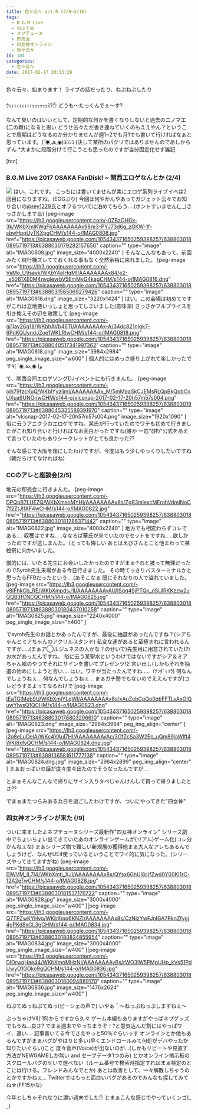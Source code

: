 ```yaml
---
title: 色々云々 act.0 (2/0~2/10)
tags:
  - B.G.M Live
  - ねぷてぬ
  - ネプテューヌ
  - 即売会
  - 四女神オンライン
  - 色々云々
id: 104
categories:
  - 色々云々
date: 2017-02-17 20:13:29
---
```


色々云々、始まります！
ライブの話だったり、ねぷねぷしたり
<!--more-->

### 

ｳｨｨｨｨｨｨｨｨｨｯｯｯｯｯｯｽ?✋
どうも～たっくんでぇ～す?

なんて臭いのはいいとして、定期的な何かを書くなりしないと過去のニノマエ(二の舞)になると思い
どうせ云々ただ書き連ねていくのもええやん？ということで周期はどうなるのか分かりませんが週1~2でも月1でも書いて行ければなぁと思っています。(´◉◞д◟◉)ﾖﾛｼｺ
(決して某所のパクリではありませんのであしからずん
*大まかに段階分けて行こうとも思ったのですが当分固定化せず雑記

[toc]

### B.G.M Live 2017 OSAKA FanDisk! ~ 関西エロゲなんとか (2/4)

[![](https://blog.kazuki.xyz/wp-content/uploads/bgm-350x300.png)](http://www.pcmlive.info/2017-osaka/)
はい、これです。
こっちには書いてませんが実にエロゲ系列ライブイベは2回目になりますね。(EGGぶり)
今回は何やかんやあってガジェット云々でお知り合いの[@rey1229](https://twitter.com/rey1229)氏とオフるついでに泊めてもらう....(ホントすいません(_ _)さっさかします♨)
[peg-image src="https://lh3.googleusercontent.com/-0ZBzOHGk-3k/WKbXmlKWgFI/AAAAAAAAx98/e3-PYJ73d6g_zGKW-1f-sbwHppUyTKXpgCHM/s144-o/IMAG0808.jpg" href="https://picasaweb.google.com/105434371650259398257/6388030180895719713#6388030179282157650" caption="" type="image" alt="IMAG0808.jpg" image_size="4000x2240" ]
そんなこんなもあって、前回みたく飛行機ズレてておくれる事もなく全然余裕に来れました。
[peg-image src="https://lh3.googleusercontent.com/-VsMo_U9sayk/WKbY4aIHqMI/AAAAAAAAx84/e2-_x5061XE0M4nvgIevrbV5EmMyG4kagCHM/s144-o/IMAG0816.dng" href="https://picasaweb.google.com/105434371650259398257/6388030180895719713#6388031585069279426" caption="" type="image" alt="IMAG0816.dng" image_size="3220x1424" ]
はい。この会場は初めてですがこれは立地悪いっしょと思ってしまいました(意味深)
さっさかフルプライスを引き換えその辺を散策して
[peg-image src="https://lh3.googleusercontent.com/-qj1Iay26g18/WKbhAVb46TI/AAAAAAAAx-A/34dc821nIgk7-6PdKQUyndJZoe1WKLRIwCHM/s144-o/IMAG0818.png" href="https://picasaweb.google.com/105434371650259398257/6388030180895719713#6388040517341997362" caption="" type="image" alt="IMAG0818.png" image_size="3984x2984" peg_single_image_size="w600" ]
個人的にはめっさ盛り上がれて楽しかったです٩( ´◉◞ω◟◉ )و

で、関西合同エロゲソングDJイベントにも行きまんた。
[peg-image src="https://lh3.googleusercontent.com/-oih79fzcKuQ/WKblYyzljmI/AAAAAAAAx_M/5mMpaSkCJEMsRLQpBkQqbOxUXua9UNOnwCHM/s144-o/vlcsnap-2017-02-17-20h57m57s004.png" href="https://picasaweb.google.com/105434371650259398257/6388030180895719713#6388045335589391970" caption="" type="image" alt="vlcsnap-2017-02-17-20h57m57s004.png" image_size="1920x1090" ]
俗に云うアニクラのエロゲですね。某氏が行っていたのでワテも初めて行きましたがこれ知り合いと行ければなお面白かったですね(誰か
一応"(非)"公式をあえて言っていたのもありシークレットがとても良かった??

そんな感じで大阪を後にしたわけですが、今度はもう少しゆっくりしたいですね（朝だらけてなければね)

### CCのアレと座談会(2/5)

地元の即売会に行きまんた。
[peg-image src="https://lh3.googleusercontent.com/-DPQpB7LUEZQ/WKbXmsoMYHI/AAAAAAAAx8s/Zg83mlexcMErahVdmINoC7f2ZtJIfAF4wCHM/s144-o/IMAG0822.jpg" href="https://picasaweb.google.com/105434371650259398257/6388030180895719713#6388030181286371442" caption="" type="image" alt="IMAG0822.jpg" image_size="4000x2240" ]
地方でも相変わらずコレである....
収穫はですね.....ななろば華氏が来ていたのでセットをですね.....欲しかったのですが逃しまんた。（とっても悔しい
あとはえびさんとこと他まわって某絵祭に向かいました。

僕的には、いたる先生にお会いしたかったのですがまぁ↑のと被って無理だったのでSyroh先生来場がある今日行きました。
その時てっきりバスターミナルかと思ったらFFBだったという....(あそこなぁ
既にそれなりの人で溢れていました。
[peg-image src="https://lh3.googleusercontent.com/-v8IFhkCb_RE/WKbXmpdsJ1I/AAAAAAAAyAU/ISqg4SjPTQk_dSUlRKKzzw2uQQB3fCNCQCHM/s144-o/IMAG0825.jpg" href="https://picasaweb.google.com/105434371650259398257/6388030180895719713#6388030180437010258" caption="" type="image" alt="IMAG0825.jpg" image_size="2240x4000" peg_single_image_size="h400" ]

でsyroh先生のお話とかあったんですが、最後に抽選があったんですね？(シアちゃんとミアちゃんのアクリルスタンド)
私変な運があると至極まれに言われるんですが.....(まぁア◯ルジュネスの人かな？のせいで)先生用に用意されていた(?)お水があったんですね。
俗に云う某聖水というわけではないですがシア＆ミアちゃん絵のやつでそれにサインを書いてプレゼンツ!と言い出し(しかもそれを抽選の始めにしようと言い....
はい。ワテが当たったんですね.....（ﾅﾝﾀﾞｯｿﾗ)
何なんでしょうねぇ...
何なんでしょうねぇ...
まぁガチ勢でもないのでええんですが(コレどうするよってなるわけで
[peg-image src="https://lh3.googleusercontent.com/-tEaTGlMeb9U/WKbXmjYLqWI/AAAAAAAAx8s/xAuZebCpQo0qtjFFTLvAxOIQuwYlwsQ1QCHM/s144-o/IMAG0823.dng" href="https://picasaweb.google.com/105434371650259398257/6388030180895719713#6388030178803296610" caption="" type="image" alt="IMAG0823.dng" image_size="2984x3984" peg_img_align="center" ] [peg-image src="https://lh3.googleusercontent.com/-i2o8eLuOelA/WKc4YAul7HI/AAAAAAAAyAc/3GfZcSa3W2Ep_uQm89iaWlft4WKi8xfyQCHM/s144-o/IMAG0824.dng.jpg" href="https://picasaweb.google.com/105434371650259398257/6388030180895719713#6388136581611777138" caption="" type="image" alt="IMAG0824.dng.jpg" image_size="2984x2899" peg_img_align="center" ]
まぁおっぱいの話が度々度々出たのでそうなったんですが....

とまぁそんなこんなで帰りにサイン入りタペじゃんけんして買って帰りましたとさ??

でまぁまたつらみある兵日を過ごしたわけですが、ついにやってきた"四女神"

### 四女神オンラインが来た (/9)

ついに来ましたよネプテューヌシリーズ最新作"四女神オンライン"
シリーズ劇中でちょいちょい出てきていたあのオンラインゲームが(リアル)ゲーム化(コレ分かんねぇな)
まぁシリーズ物で難しい新規層の獲得他まぁ大人なアレもあるんでしょうけど、なんせUE4使っているということでワイ的に気になった。(シリーズやってきてますがね)
[peg-image src="https://lh3.googleusercontent.com/-EIWVM_lL7I4/WKbXmtj_XJI/AAAAAAAAx8s/QYsx6GhUl8cjfZwd0Y00Kl1rC-12A2eTwCHM/s144-o/IMAG0828.jpg" href="https://picasaweb.google.com/105434371650259398257/6388030180895719713#6388030181537176722" caption="" type="image" alt="IMAG0828.jpg" image_size="3000x4000" peg_single_image_size="w400" ][peg-image src="https://lh3.googleusercontent.com/-Q7TPZwKYHvo/WKbXmq6KNZI/AAAAAAAAx8s/CzNlzYwFJnIGA7RknZfygj4gPKd8xCL3gCHM/s144-o/IMAG0834.jpg" href="https://picasaweb.google.com/105434371650259398257/6388030180895719713#6388030180824855954" caption="" type="image" alt="IMAG0834.jpg" image_size="3000x4000" peg_single_image_size="w400" ][peg-image src="https://lh3.googleusercontent.com/-DlOrwqHae44/WKbXmoMHzNI/AAAAAAAAyBs/rWO3IW5PMpUHp_kVs51PdUwyO1GOko9gQCHM/s144-o/IMAG0836.jpg" href="https://picasaweb.google.com/105434371650259398257/6388030180895719713#6388030180094889170" caption="" type="image" alt="IMAG0836.jpg" image_size="1476x2624" peg_single_image_size="w400" ]

ねぷてぬっねぷてぬっ(ピーシェの声で)
いやぁ＾～ねっぷねっぷしますねぇ～

ぶっちゃけVⅡ('15)からですから久々
ゲーム本編もありますがやっぱネプグッズでもうね...良さ?
でまぁ週末でやっちまうぞ！?と意気込んだ割にはやっぱワイ、遅い....
記事書いてる今でさえやっと50％ぐらいっす
オンラインとか他もあるんですがまぁバグがやはりと多い(早くエンドロールみて何処がデバやったか知りたいぐらい)こと
度々音声(Voice)が出ないのが...(しかもリピートや見直す方法がNEWGAMEしか無い and セーブデータ1つのみ)
とかオンライン掲示板のスクロールバグのせいで選べない（ルーム番号で検索時指定すればまぁ特定のとこには行ける。フレンドみんなでとか)
あとは改善として、一々解散しちゃうのとかですかねぇ...
Twitterではもっと面白いバグがあるのでみんなも探してみてね☆(FF15かな)

今年としちゃそれなりに濃い週末でした✋
とまぁこんな感じでやっていくンゴ(_ _)